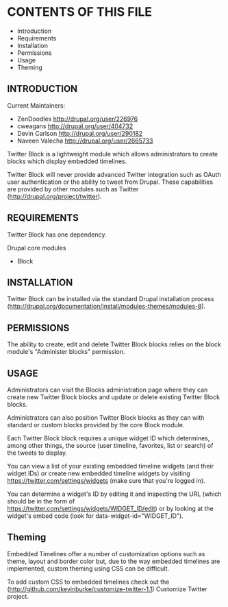 # CONTENTS OF THIS FILE

 * Introduction
 * Requirements
 * Installation
 * Permissions
 * Usage
 * Theming

## INTRODUCTION

Current Maintainers:

 * ZenDoodles http://drupal.org/user/226976
 * cweagans http://drupal.org/user/404732
 * Devin Carlson http://drupal.org/user/290182
 * Naveen Valecha http://drupal.org/user/2665733

Twitter Block is a lightweight module which allows administrators to create
blocks which display embedded timelines.

Twitter Block will never provide advanced Twitter integration such as OAuth
user authentication or the ability to tweet from Drupal. These capabilities are
provided by other modules such as Twitter (http://drupal.org/project/twitter).

## REQUIREMENTS

Twitter Block has one dependency.

Drupal core modules
 * Block

## INSTALLATION

Twitter Block can be installed via the standard Drupal installation process
(http://drupal.org/documentation/install/modules-themes/modules-8).

## PERMISSIONS

The ability to create, edit and delete Twitter Block blocks relies on the block
module's "Administer blocks" permission.

## USAGE

Administrators can visit the Blocks administration page where they can create
new Twitter Block blocks and update or delete existing Twitter Block blocks.

Administrators can also position Twitter Block blocks as they can with standard
or custom blocks provided by the core Block module.

Each Twitter Block block requires a unique widget ID which determines, among
other things, the source (user timeline, favorites, list or search) of the
tweets to display.

You can view a list of your existing embedded timeline widgets (and their
widget IDs) or create new embedded timeline widgets by visiting
https://twitter.com/settings/widgets (make sure that you're logged in).

You can determine a widget's ID by editing it and inspecting the URL (which
should be in the form of https://twitter.com/settings/widgets/WIDGET_ID/edit)
or by looking at the widget's embed code (look for
data-widget-id="WIDGET_ID").

## Theming

Embedded Timelines offer a number of customization options such as theme, layout
and border color but, due to the way embedded timelines are implemented, custom
theming using CSS can be difficult.

To add custom CSS to embedded timelines check out the
(http://github.com/kevinburke/customize-twitter-1.1) Customize Twitter project.
